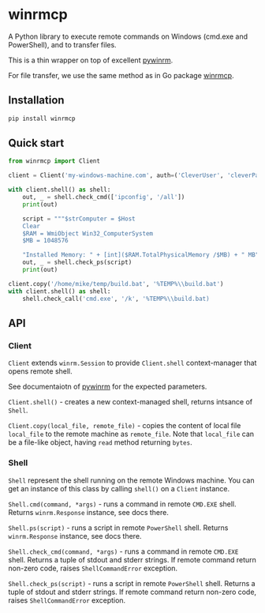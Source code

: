 # winrmcp
<!-- [![Build Status](https://travis-ci.com/innodatalabs/redstork.svg?branch=master)](https://travis-ci.com/innodatalabs/redstork)
[![PyPI version](https://badge.fury.io/py/redstork.svg)](https://badge.fury.io/py/redstork)
[![Documentation Status](https://readthedocs.org/projects/red-stork/badge/?version=latest)](https://red-stork.readthedocs.io/en/latest/?badge=latest) -->

A Python library to execute remote commands on Windows (cmd.exe and PowerShell), and to transfer files.

This is a thin wrapper on top of excellent [pywinrm](https://github.com/diyan/pywinrm).

For file transfer, we use the same method as in Go package [winrmcp](https://github.com/packer-community/winrmcp).

## Installation
```bash
pip install winrmcp
```

## Quick start

```python
from winrmcp import Client

client = Client('my-windows-machine.com', auth=('CleverUser', 'cleverPassword'))

with client.shell() as shell:
    out, _ = shell.check_cmd(['ipconfig', '/all'])
    print(out)

    script = """$strComputer = $Host
    Clear
    $RAM = WmiObject Win32_ComputerSystem
    $MB = 1048576

    "Installed Memory: " + [int]($RAM.TotalPhysicalMemory /$MB) + " MB" """
    out, _ = shell.check_ps(script)
    print(out)

client.copy('/home/mike/temp/build.bat', '%TEMP%\\build.bat')
with client.shell() as shell:
    shell.check_call('cmd.exe', '/k', '%TEMP%\\build.bat)
```

## API

### Client

`Client` extends `winrm.Session` to provide `Client.shell` context-manager that opens remote shell.

See documentaiotn  of [pywinrm](https://github.com/diyan/pywinrm) for the expected parameters.

`Client.shell()` - creates a new context-managed shell, returns intsance of `Shell`.

`Client.copy(local_file, remote_file)` - copies the content of local file `local_file` to the remote machine as `remote_file`.
Note that `local_file` can be a file-like object, having `read` method returning `bytes`.

### Shell

`Shell` represent the shell running on the remote Windows machine. You can get an instance of this class by
calling `shell()` on a `Client` instance.

`Shell.cmd(command, *args)` - runs a command in remote `CMD.EXE` shell. Returns `winrm.Response` instance, see docs there.

`Shell.ps(script)` - runs a script in remote `PowerShell` shell. Returns `winrm.Response` instance, see docs there.

`Shell.check_cmd(command, *args)` - runs a command in remote `CMD.EXE` shell. Returns a tuple of stdout and stderr strings. If remote command
return non-zero code, raises `ShellCommandError` exception.

`Shell.check_ps(script)` - runs a script in remote `PowerShell` shell. Returns a tuple of stdout and stderr strings. If remote command
return non-zero code, raises `ShellCommandError` exception.
